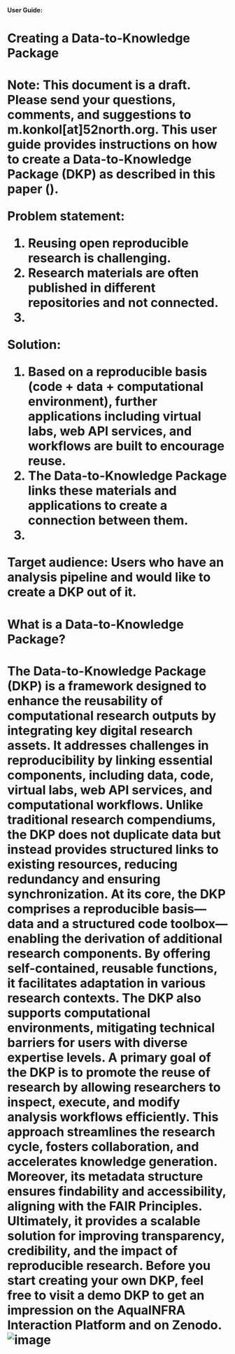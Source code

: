 **User Guide:**

<h1>Creating a Data-to-Knowledge Package<h1>
  
**Note:** This document is a draft. Please send your questions, comments, and suggestions to m.konkol[at]52north.org.
This user guide provides instructions on how to create a Data-to-Knowledge Package (DKP) as described in this paper (<INSERT LINK>).

**Problem statement:**
1.	Reusing open reproducible research is challenging.
2.	Research materials are often published in different repositories and not connected.
3.	
**Solution:**
1.	Based on a reproducible basis (code + data + computational environment), further applications including virtual labs, web API services, and workflows are built to encourage reuse.
2.	The Data-to-Knowledge Package links these materials and applications to create a connection between them.
3.	
**Target audience:**
Users who have an analysis pipeline and would like to create a DKP out of it.

<h1>What is a Data-to-Knowledge Package?<h1>
  
The Data-to-Knowledge Package (DKP) is a framework designed to enhance the reusability of computational research outputs by integrating key digital research assets. It addresses challenges in reproducibility by linking essential components, including data, code, virtual labs, web API services, and computational workflows. Unlike traditional research compendiums, the DKP does not duplicate data but instead provides structured links to existing resources, reducing redundancy and ensuring synchronization.
At its core, the DKP comprises a reproducible basis—data and a structured code toolbox—enabling the derivation of additional research components. By offering self-contained, reusable functions, it facilitates adaptation in various research contexts. The DKP also supports computational environments, mitigating technical barriers for users with diverse expertise levels.
A primary goal of the DKP is to promote the reuse of research by allowing researchers to inspect, execute, and modify analysis workflows efficiently. This approach streamlines the research cycle, fosters collaboration, and accelerates knowledge generation. Moreover, its metadata structure ensures findability and accessibility, aligning with the FAIR Principles. Ultimately, it provides a scalable solution for improving transparency, credibility, and the impact of reproducible research. Before you start creating your own DKP, feel free to visit a demo DKP to get an impression on the AquaINFRA Interaction Platform and on Zenodo.
![image](https://github.com/user-attachments/assets/d88cc8d5-fc1d-4d27-a4ac-ba234102ab85)
